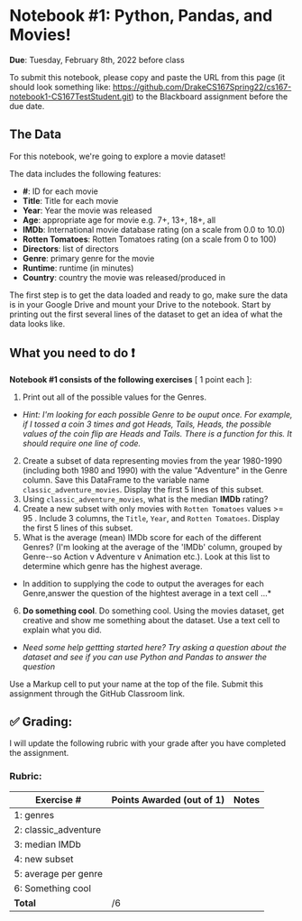 # Notebook #1: Python, Pandas, and Movies!

<b>Due</b>: Tuesday, February 8th, 2022 before class

To submit this notebook, please copy and paste the URL from this page (it should look something like: https://github.com/DrakeCS167Spring22/cs167-notebook1-CS167TestStudent.git) to the Blackboard assignment before the due date.

## The Data
For this notebook, we're going to explore a movie dataset!

The data includes the following features:
- **#**: ID for each movie
- **Title**: Title for each movie
- **Year**: Year the movie was released
- **Age**: appropriate age for movie e.g. 7+, 13+, 18+, all
- **IMDb**: International movie database rating (on a scale from 0.0 to 10.0)
- **Rotten Tomatoes**: Rotten Tomatoes rating (on a scale from 0 to 100)
- **Directors**: list of directors
- **Genre**: primary genre for the movie
- **Runtime**: runtime (in minutes)
- **Country**: country the movie was released/produced in
 
The first step is to get the data loaded and ready to go, make sure the data is in your Google Drive and mount your Drive to the notebook. Start by printing out the first several lines of the dataset to get an idea of what the data looks like. 

## What you need to do :exclamation:
<b>Notebook #1 consists of the following exercises</b> [ 1 point each ]:
1. Print out all of the possible values for the Genres. 
  - *Hint: I'm looking for each possible Genre to be ouput once. For example, if I tossed a coin 3 times and got Heads, Tails, Heads, the possible values of the coin flip are Heads and Tails. There is a function for this. It should require one line of code.*
2. Create a subset of data representing movies from the year 1980-1990 (including both 1980 and 1990) with the value "Adventure" in the Genre column. Save this DataFrame to the variable name `classic_adventure_movies`. Display the first 5 lines of this subset.
3. Using `classic_adventure_movies`, what is the median **IMDb** rating?
4. Create a new subset with only movies with `Rotten Tomatoes` values >= 95 . Include 3 columns, the `Title`, `Year`, and `Rotten Tomatoes`. Display the first 5 lines of this subset.
5. What is the average (mean) IMDb score for each of the different Genres?  (I'm looking at the average of the 'IMDb' column, grouped by Genre--so Action v Adventure v Animation etc.). Look at this list to determine which genre has the highest average.
- In addition to supplying the code to output the averages for each Genre,answer the question of the hightest average in a text cell ...*
6. **Do something cool**. Do something cool. Using the movies dataset, get creative and show me something about the dataset. Use a text cell to explain what you did. 
 - *Need some help gettting started here? Try asking a question about the dataset and see if you can use Python and Pandas to answer the question*

Use a Markup cell to put your name at the top of the file. Submit this assignment through the GitHub Classroom link.

## :white_check_mark: Grading: 
I will update the following rubric with your grade after you have completed the assignment.
### Rubric:
| Exercise #  | Points Awarded (out of 1)  | Notes |
| --------- | ------------------- | --------- |
| 1: genres          |        |    |
| 2: classic_adventure   |        |    | 
| 3: median IMDb        |        |    |
| 4: new subset         |        |    | 
| 5: average per genre|        |    |
| 6: Something cool|        |    |
| <b>Total         |     /6 |     </b>   |
